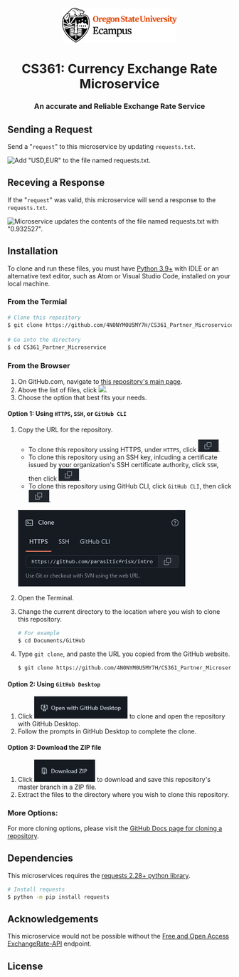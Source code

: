 <div align="center">

![](.github/osuEcampus.png)
# CS361: Currency Exchange Rate Microservice
### An accurate and Reliable Exchange Rate Service 

</div>

## Sending a Request
Send a "`request`" to this microservice by updating `requests.txt`.

![Add "USD,EUR" to the file named requests.txt.](.github/send-request.gif)

## Receving a Response
If the "`request`" was valid, this microservice will send a response to the `requests.txt`.

![Microservice updates the contents of the file named requests.txt with "0.932527".](.github/send-response.gif)

## Installation
To clone and run these files, you must have [Python 3.9+](https://www.python.org/downloads/release/python-390/) with IDLE or an alternative text editor, such as Atom or Visual Studio Code, installed on your local machine.

### From the Termial
```bash
# Clone this repository
$ git clone https://github.com/4N0NYM0U5MY7H/CS361_Partner_Microservice

# Go into the directory
$ cd CS361_Partner_Microservice
```

### From the Browser
1. On GitHub.com, navigate to [this repository's main page]().
2. Above the list of files, click ![](.github.com/code.png).
3. Choose the option that best fits your needs.

#### Option 1: Using `HTTPS`, `SSH`, or `GitHub CLI`
1. Copy the URL for the repository.
   * To clone this repository ussing HTTPS, under `HTTPS`, click ![the copy to clipboard icon](.github/copy.png).
   * To clone this repository using an SSH key, inlcuding a certificate issued by your organization's SSH certificate authority, click `SSH`, then click ![the copy to clipboard icon](.github/copy.png).
   * To clone this repository using GitHub CLI, click `GitHub CLI`, then click ![the copy to clipboard icon](.github/copy.png).
   
   ![Git clone options.](.github/git-clone.png)
2. Open the Terminal.
3. Change the current directory to the location where you wish to clone this repository.
   ```bash
   # For example
   $ cd Documents/GitHub
   ```
4. Type `git clone`, and paste the URL you copied from the GitHub website.
   ```bash
   $ git clone https://github.com/4N0NYM0U5MY7H/CS361_Partner_Microservice
   ```

#### Option 2: Using `GitHub Desktop`
1. Click ![the open with desktop icon](.github/open-with-desktop.png) to clone and open the repository with GitHub Desktop.
2. Follow the prompts in GitHub Desktop to complete the clone.

#### Option 3: Download the ZIP file
1. Click ![the downlaod zip icon](.github/download-zip.png) to download and save this repository's master branch in a ZIP file.
2. Extract the files to the directory where you wish to clone this repository.

### More Options:
For more cloning options, please visit the [GitHub Docs page for cloning a repository](https://docs.github.com/en/repositories/creating-and-managing-repositories/cloning-a-repository).

## Dependencies
This microservices requires the [requests 2.28+ python library](https://pypi.org/project/requests/).
```bash
# Install requests
$ python -m pip install requests
```

## Acknowledgements
This microservice would not be possible without the [Free and Open Access ExchangeRate-API](https://www.exchangerate-api.com/docs/free) endpoint.

## License
